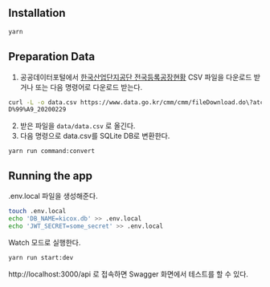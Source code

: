 ## Installation

```bash
yarn
```
## Preparation Data
1. 공공데이터포털에서 [한국산업단지공단 전국등록공장현황](https://www.data.go.kr/data/15106170/fileData.do#/API%20%EB%AA%A9%EB%A1%9D/getuddi%3Ac5988948-73f2-41dd-af38-c0f1cee398b1) CSV 파일을 다운로드 받거나 또는 다음 명령어로 다운로드 받는다.
```bash
curl -L -o data.csv https://www.data.go.kr/cmm/cmm/fileDownload.do\?atchFileId\=FILE_000000002823266\&fileDetailSn\=1\&dataNm\=%ED%95%9C%EA%B5%AD%EC%82%B0%EC%97%85%EB%8B%A8%EC%A7%80%EA%B3%B5%EB%8B%A8_%EC%A0%84%EA%B5%AD%EB%93%B1%EB%A1%9D%EA%B3%B5%EC%9E%A5%ED%98%84%E
D%99%A9_20200229
```
2. 받은 파일을 `data/data.csv` 로 올긴다.
3. 다음 명령으로 data.csv를 SQLite DB로 변환한다.

```
yarn run command:convert
```

## Running the app

.env.local 파일을 생성해준다.
```bash
touch .env.local
echo 'DB_NAME=kicox.db' >> .env.local
echo 'JWT_SECRET=some_secret' >> .env.local
```

Watch 모드로 실행한다.
```bash
yarn run start:dev
```

http://localhost:3000/api 로 접속하면 Swagger 화면에서 테스트를 할 수 있다.

